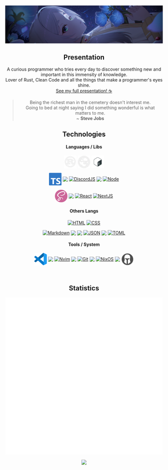 <!-- Banner -->
<div align="center">

[<img src="https://raw.githubusercontent.com/dmyna/dmyna/refs/heads/update_branding/assets/frieren-wallpaper.png" width="750" />](https://www.hdwallpapers.in/hu_tao_with_paimon_4k_hd_genshin_impact-wallpapers.html)

</div>



<!-- Apresentação -->
<div align="center">

## Presentation

</div>

<div align="center">

A curious programmer who tries every day to discover something new and important in this immensity of knowledge. <br>
Lover of Rust, Clean Code and all the things that make a programmer's eyes shine.<br>
[See my full presentation! ☕](https://dmyna.carrd.co)

> Being the richest man in the cemetery doesn't interest me. <br>
> Going to bed at night saying I did something wonderful is what matters to me. <br>
> ~ **Steve Jobs**

</div>


<!-- Tecnologias -->
<div align="center">

## Technologies

#### Languages / Libs
<a><img title="Rust" src="https://github.com/dmyna/dmyna/blob/main/assets/rust.png" width="40px" align="center"></a>
<a><img title="Clap" src="https://github.com/dmyna/dmyna/blob/main/assets/clap.png" width="40px" align="center"></a>
[<img title="Bash" src="https://github.com/dmyna/dmyna/blob/main/assets/pngegg.png" width="40px" align="center">](https://www.pngegg.com/en/png-pxpgu)

[<img title="Typescript" src="https://github.com/dmyna/dmyna/blob/main/assets/typescript-logo.png" width="40px" align="center">](https://www.typescriptlang.org/branding/)
[<img src="https://3.bp.blogspot.com/-4Z_oOwpi5Qs/UuY0Q_Dk0nI/AAAAAAAAEsY/uUS9ksroIPM/s1600/a_fundotransparentero.png" height="5px" align="center">](https://www.lacremania.com.br/2014/01/png-fundo-transparente.html) <!-- Dummy -->
[<img title="DiscordJS" src="https://icon.icepanel.io/Technology/svg/Discord.js.svg" width="40px" align="center">](https://icon.icepanel.io/Technology/svg/Discord.js.svg)
[<img src="https://3.bp.blogspot.com/-4Z_oOwpi5Qs/UuY0Q_Dk0nI/AAAAAAAAEsY/uUS9ksroIPM/s1600/a_fundotransparentero.png" height="4px" align="center">](https://www.lacremania.com.br/2014/01/png-fundo-transparente.html) <!-- Dummy -->
[<img title="Node" src="https://cdn.icon-icons.com/icons2/2415/PNG/512/nodejs_plain_logo_icon_146409.png" width="40px" align="center">](https://icon-icons.com/icon/nodejs-plain-logo/146409)

[<img title="Sass" src="https://github.com/dmyna/dmyna/blob/main/assets/sass-logo.png" width="40px" align="center">](https://www.freelogovectors.net/sass-logo/)
[<img src="https://3.bp.blogspot.com/-4Z_oOwpi5Qs/UuY0Q_Dk0nI/AAAAAAAAEsY/uUS9ksroIPM/s1600/a_fundotransparentero.png" height="1px" align="center">](https://www.lacremania.com.br/2014/01/png-fundo-transparente.html) <!-- Dummy -->
[<img title="React" src="https://logos-download.com/wp-content/uploads/2016/09/React_logo_logotype_emblem.png" width="40px" align="center">](https://logos-download.com/9747-react-logo-download.html)
[<img title="NextJS" src="https://seekicon.com/free-icon-download/next-js_1.svg" width="40px" align="center">](https://seekicon.com/free-icon/next-js_1)<br>

#### Others Langs

[<img title="HTML" src="https://logospng.org/download/html-5/logo-html-5-256.png" width="40px" align="center">](https://logospng.org/logo-html-5/)
[<img title="CSS" src="https://logospng.org/download/css-3/logo-css-3-256.png" width="40px" align="center">](https://logospng.org/logo-css-3/)

[<img title="Markdown" src="https://cdn3.iconfinder.com/data/icons/logos-and-brands-adobe/512/205_Markdown-512.png" width="40px" align="center">](https://www.iconfinder.com/icons/4518935/markdown_icon)
[<img src="https://3.bp.blogspot.com/-4Z_oOwpi5Qs/UuY0Q_Dk0nI/AAAAAAAAEsY/uUS9ksroIPM/s1600/a_fundotransparentero.png" height="2px" align="center">](https://www.lacremania.com.br/2014/01/png-fundo-transparente.html) <!-- Dummy -->
[<img src="https://3.bp.blogspot.com/-4Z_oOwpi5Qs/UuY0Q_Dk0nI/AAAAAAAAEsY/uUS9ksroIPM/s1600/a_fundotransparentero.png" height="2px" align="center">](https://www.lacremania.com.br/2014/01/png-fundo-transparente.html) <!-- Dummy -->
[<img title="JSON" src="https://cdn.freebiesupply.com/logos/large/2x/json-logo-png-transparent.png" width="40px" align="center">](https://freebiesupply.com/logos/json-logo/)
[<img src="https://3.bp.blogspot.com/-4Z_oOwpi5Qs/UuY0Q_Dk0nI/AAAAAAAAEsY/uUS9ksroIPM/s1600/a_fundotransparentero.png" height="2px" align="center">](https://www.lacremania.com.br/2014/01/png-fundo-transparente.html) <!-- Dummy -->
[<img title="TOML" src="https://creazilla-store.fra1.digitaloceanspaces.com/icons/3244527/toml-icon-md.png" width="40px" align="center">](https://creazilla.com/nodes/3244527-toml-icon)

#### Tools / System

[<img title="VsCode" src="https://github.com/dmyna/dmyna/blob/main/assets/file-type-vscode.256x254.png" width="40px" align="center">](https://iconduck.com/icons/102490/file-type-vscode)
[<img src="https://3.bp.blogspot.com/-4Z_oOwpi5Qs/UuY0Q_Dk0nI/AAAAAAAAEsY/uUS9ksroIPM/s1600/a_fundotransparentero.png" height="5px" align="center">](https://www.lacremania.com.br/2014/01/png-fundo-transparente.html) <!-- Dummy -->
[<img title="Nvim" src="https://icons.iconarchive.com/icons/papirus-team/papirus-apps/512/nvim-icon.png" width="40px" align="center">](https://icons.iconarchive.com/icons/papirus-team/papirus-apps/512/nvim-icon.png)
[<img src="https://3.bp.blogspot.com/-4Z_oOwpi5Qs/UuY0Q_Dk0nI/AAAAAAAAEsY/uUS9ksroIPM/s1600/a_fundotransparentero.png" height="3px" align="center">](https://www.lacremania.com.br/2014/01/png-fundo-transparente.html) <!-- Dummy -->
[<img title="Git" src="https://cdn.freebiesupply.com/logos/large/2x/git-icon-logo-png-transparent.png" width="40px" align="center">](https://freebiesupply.com/logos/git-icon-logo/) 
[<img src="https://3.bp.blogspot.com/-4Z_oOwpi5Qs/UuY0Q_Dk0nI/AAAAAAAAEsY/uUS9ksroIPM/s1600/a_fundotransparentero.png" height="3px" align="center">](https://www.lacremania.com.br/2014/01/png-fundo-transparente.html) <!-- Dummy -->
[<img title="NixOS" src="https://raw.githubusercontent.com/NixOS/nixos-artwork/refs/heads/master/logo/nix-snowflake-colours.svg" width="40px" align="center">](https://github.com/NixOS/nixos-artwork/blob/master/logo/nix-snowflake-colours.svg)
[<img src="https://3.bp.blogspot.com/-4Z_oOwpi5Qs/UuY0Q_Dk0nI/AAAAAAAAEsY/uUS9ksroIPM/s1600/a_fundotransparentero.png" height="3px" align="center">](https://www.lacremania.com.br/2014/01/png-fundo-transparente.html) <!-- Dummy -->
[<img title="TaskWarrior" src="https://github.com/dmyna/dmyna/blob/main/assets/taskwarrior.png" width="40px" align="center">](https://f-droid.org/repo/icons-640/kvj.taskw.3.png)
</div>

<br>

<!-- Redes Sociais -->
<div align="center">

## Statistics

</div>

<div align="center">

![](github-metrics.svg)

</div>


<!-- Header com Links -->
<div align="center">

![](https://visitor-badge.glitch.me/badge?page_id=dmyna&left_color=#101010&right_color=#9000ff)
</div>
